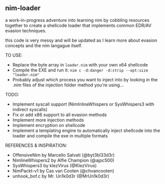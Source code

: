 ## nim-loader 

a work-in-progress adventure into learning nim by cobbling resources together to create 
a shellcode loader that implements common EDR/AV evasion techniques.

this code is very messy and will be updated as I learn more about evasion concepts and
the nim langague itself.

TO USE:
- Replace the byte array in `loader.nim` with your own x64 shellcode
- Compile the EXE and run it: `nim c -d:danger -d:strip --opt:size "loader.nim"`
- Probably adjust which process you want to inject into by looking in the .nim files of the injection folder method you're using...

TODO:
- Implement syscall support (NimInlineWhispers or SysWhispers3 with indirect syscalls)
- Fix or add x86 support to all evasion methods
- Implement more injection methods
- Implement encryption on shellcode
- Implement a templating engine to automatically inject shellcode into the loader and compile the exe in multiple formats


REFERENCES & INSPIRATION:
- OffensiveNim by Marcello Salvati (@byt3bl33d3r)
- NimlineWhispers2 by Alfie Champion (@ajpc500)
- SysWhispers3 by klezVirus (@KlezVirus)
- NimPackt-v1 by Cas van Cooten (@chvancooten)
- unhook_bof.c by Mr. Un1k0d3r (@MrUn1k0d3r)